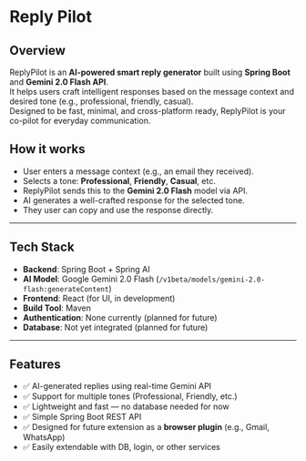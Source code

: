 # Reply Pilot

## Overview
ReplyPilot is an **AI-powered smart reply generator** built using **Spring Boot** and **Gemini 2.0 Flash API**.  
It helps users craft intelligent responses based on the message context and desired tone (e.g., professional, friendly, casual).  
Designed to be fast, minimal, and cross-platform ready, ReplyPilot is your co-pilot for everyday communication.

## How it works

- User enters a message context (e.g., an email they received).
- Selects a tone: **Professional**, **Friendly**, **Casual**, etc.
- ReplyPilot sends this to the **Gemini 2.0 Flash** model via API.
- AI generates a well-crafted response for the selected tone.
- They user can copy and use the response directly.

---

## Tech Stack

- **Backend**: Spring Boot + Spring AI
- **AI Model**: Google Gemini 2.0 Flash (`/v1beta/models/gemini-2.0-flash:generateContent`)
- **Frontend**: React (for UI, in development)
- **Build Tool**: Maven
- **Authentication**: None currently (planned for future)
- **Database**: Not yet integrated (planned for future)

---

## Features

- ✅ AI-generated replies using real-time Gemini API
- ✅ Support for multiple tones (Professional, Friendly, etc.)
- ✅ Lightweight and fast — no database needed for now
- ✅ Simple Spring Boot REST API
- ✅ Designed for future extension as a **browser plugin** (e.g., Gmail, WhatsApp)
- ✅ Easily extendable with DB, login, or other services

